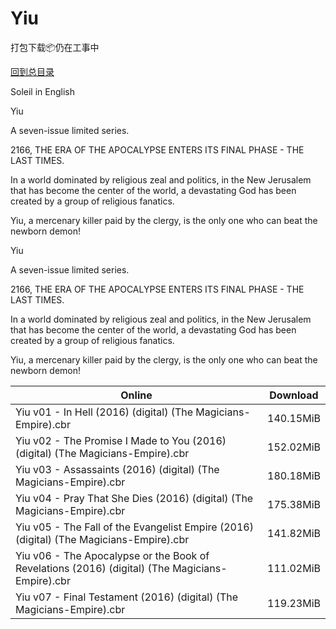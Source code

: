 # Yiu

打包下载📦仍在工事中

[回到总目录](/Catalogs.md)

Soleil in English

Yiu

A seven-issue limited series.



2166, THE ERA OF THE APOCALYPSE ENTERS ITS FINAL PHASE - THE LAST TIMES.

In a world dominated by religious zeal and politics, in the New Jerusalem that has become the center of the world, a devastating God has been created by a group of religious fanatics.

Yiu, a mercenary killer paid by the clergy, is the only one who can beat the newborn demon!



Yiu

A seven-issue limited series.



2166, THE ERA OF THE APOCALYPSE ENTERS ITS FINAL PHASE - THE LAST TIMES.

In a world dominated by religious zeal and politics, in the New Jerusalem that has become the center of the world, a devastating God has been created by a group of religious fanatics.

Yiu, a mercenary killer paid by the clergy, is the only one who can beat the newborn demon!





Online | Download
--- | ---
Yiu v01 - In Hell (2016) (digital) (The Magicians-Empire).cbr | 140.15MiB
Yiu v02 - The Promise I Made to You (2016) (digital) (The Magicians-Empire).cbr | 152.02MiB
Yiu v03 - Assassaints (2016) (digital) (The Magicians-Empire).cbr | 180.18MiB
Yiu v04 - Pray That She Dies (2016) (digital) (The Magicians-Empire).cbr | 175.38MiB
Yiu v05 - The Fall of the Evangelist Empire (2016) (digital) (The Magicians-Empire).cbr | 141.82MiB
Yiu v06 - The Apocalypse or the Book of Revelations (2016) (digital) (The Magicians-Empire).cbr | 111.02MiB
Yiu v07 - Final Testament (2016) (digital) (The Magicians-Empire).cbr | 119.23MiB